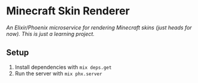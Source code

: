 # Minecraft Skin Renderer
*An Elixir/Phoenix microservice for rendering Minecraft skins (just heads for now). This is just a learning project.*

## Setup
1. Install dependencies with `mix deps.get`
2. Run the server with `mix phx.server`
